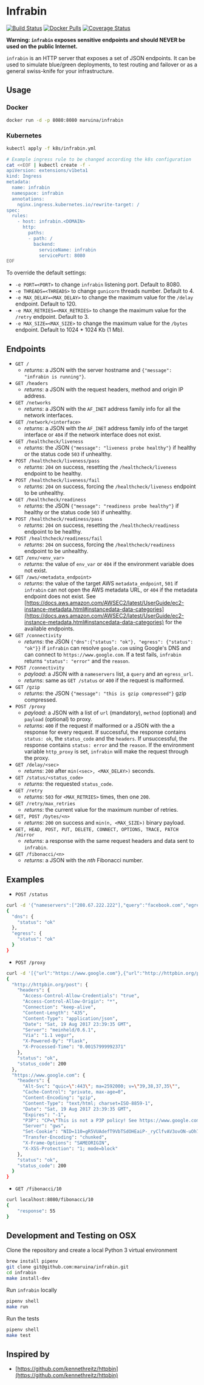# Infrabin

[![Build Status](https://travis-ci.org/maruina/infrabin.svg?branch=master)](https://travis-ci.org/maruina/infrabin)
[![Docker Pulls](https://img.shields.io/docker/pulls/maruina/infrabin.svg)](https://hub.docker.com/r/maruina/infrabin/)
[![Coverage Status](https://coveralls.io/repos/github/maruina/infrabin/badge.svg?branch=master)](https://coveralls.io/github/maruina/infrabin?branch=master)

**Warning: `infrabin` exposes sensitive endpoints and should NEVER be used on the public Internet.**

`infrabin` is an HTTP server that exposes a set of JSON endpoints. It can be used to simulate blue/green deployments, to test routing and failover or as a general swiss-knife for your infrastructure.

## Usage

### Docker

```bash
docker run -d -p 8080:8080 maruina/infrabin
```

### Kubernetes

```bash
kubectl apply -f k8s/infrabin.yml

# Example ingress rule to be changed according the k8s configuration
cat <<EOF | kubectl create -f -
apiVersion: extensions/v1beta1
kind: Ingress
metadata:
  name: infrabin
  namespace: infrabin
  annotations:
    nginx.ingress.kubernetes.io/rewrite-target: /
spec:
  rules:
    - host: infrabin.<DOMAIN>
      http:
        paths:
        - path: /
          backend:
            serviceName: infrabin
            servicePort: 8080
EOF
```

To override the default settings:

* `-e PORT=<PORT>` to change `infrabin` listening port. Default to 8080.
* `-e THREADS=<THREADS>` to change `gunicorn` threads number. Default to 4.
* `-e MAX_DELAY=<MAX_DELAY>` to change the maximum value for the `/delay` endpoint. Default to 120.
* `-e MAX_RETRIES=<MAX_RETRIES>` to change the maximum value for the `/retry` endpoint. Default to 3.
* `-e MAX_SIZE=<MAX_SIZE>` to change the maximum value for the `/bytes` endpoint. Default to 1024 * 1024 Kb (1 Mb).

## Endpoints

* `GET /`
  * _returns_: a JSON with the server hostname and `{"message": "infrabin is running"}`.
* `GET /headers`
  * _returns_: a JSON with the request headers, method and origin IP address.
* `GET /networks`
  * _returns_: a JSON with the `AF_INET` address family info for all the network interfaces.
* `GET /network/<interface>`
  * _returns_: a JSON with the `AF_INET` address family info of the target interface or `404` if the network interface does not exist.
* `GET /healthcheck/liveness`
  * _returns_: the JSON `{"message": "liveness probe healthy"}` if healthy or the status code `503` if unhealthy.
* `POST /healthcheck/liveness/pass`
  * _returns_: `204` on success, resetting the `/healthcheck/liveness` endpoint to be healthy.
* `POST /healthcheck/liveness/fail`
  * _returns_: `204` on success, forcing the `/healthcheck/liveness` endpoint to be unhealthy.
* `GET /healthcheck/readiness`
  * _returns_: the JSON `{"message": "readiness probe healthy"}` if healthy or the status code `503` if unhealthy.
* `POST /healthcheck/readiness/pass`
  * _returns_: `204` on success, resetting the `/healthcheck/readiness` endpoint to be healthy.
* `POST /healthcheck/readiness/fail`
  * _returns_: `204` on success, forcing the `/healthcheck/readiness` endpoint to be unhealthy.
* `GET /env/<env_var>`
  * _returns_: the value of `env_var` or `404` if the environment variable does not exist.
* `GET /aws/<metadata_endpoint>`
  * _returns_: the value of the target AWS `metadata_endpoint`, `501` if `infrabin` can not open the AWS metadata URL, or `404` if the metadata endpoint does not exist. See [https://docs.aws.amazon.com/AWSEC2/latest/UserGuide/ec2-instance-metadata.html#instancedata-data-categories](https://docs.aws.amazon.com/AWSEC2/latest/UserGuide/ec2-instance-metadata.html#instancedata-data-categories) for the available endpoints.
* `GET /connectivity`
  * _returns_: the JSON `{"dns":{"status": "ok"}, "egress": {"status": "ok"}}` if `infrabin` can resolve `google.com` using Google's DNS and can connect to `https://www.google.com`. If a test fails, `infrabin` returns `"status": "error"` and the `reason`.
* `POST /connectivity`
  * _payload_: a JSON with a `nameservers` list, a `query` and an `egress_url`.
  * _returns_: same as `GET /status` or `400` if the request is malformed.
* `GET /gzip`
  * _returns_: the JSON `{"message": "this is gzip compressed"}` gzip compressed.
* `POST /proxy`
  * _payload_: a JSON with a list of `url` (mandatory), `method` (optional) and `payload` (optional) to proxy.
  * _returns_: `400` if the request if malformed or a JSON with the a response for every request. If successful, the response contains `status: ok`, the `status_code` and the `headers`. If unsuccessful, the response contains `status: error` and the `reason`. If the environment variable `http_proxy` is set, `infrabin` will make the request through the proxy.
* `GET /delay/<sec>`
  * _returns_: `200` after `min(<sec>, <MAX_DELAY>)` seconds.
* `GET /status/<status_code>`
  * _returns_: the requested `status_code`.
* `GET /retry`
  * _returns_: `503` for `<MAX_RETRIES>` times, then one `200`.
* `GET /retry/max_retries`
  * _returns_: the current value for the maximum number of retries.
* `GET, POST /bytes/<n>`
  * _returns_: `200` on success and `min(n, <MAX_SIZE>)` binary payload.
* `GET, HEAD, POST, PUT, DELETE, CONNECT, OPTIONS, TRACE, PATCH /mirror`
  * _returns_: a response with the same request headers and data sent to `infrabin`.
* `GET /fibonacci/<n>`
  * _returns_: a JSON with the _nth_ Fibonacci number.

## Examples

* `POST /status`

```bash
curl -d '{"nameservers":["208.67.222.222"],"query":"facebook.com","egress_url":"https://www.facebook.com"}' -H "Content-Type: application/json" -X POST localhost:8080/status
{
  "dns": {
    "status": "ok"
  },
  "egress": {
    "status": "ok"
  }
}
```

* `POST /proxy`

```bash
curl -d '[{"url":"https://www.google.com"},{"url":"http://httpbin.org/post","method":"POST","payload":{"key":"42"}}]' -H "Content-Type: application/json" -X POST localhost:8080/proxy
{
  "http://httpbin.org/post": {
    "headers": {
      "Access-Control-Allow-Credentials": "true",
      "Access-Control-Allow-Origin": "*",
      "Connection": "keep-alive",
      "Content-Length": "435",
      "Content-Type": "application/json",
      "Date": "Sat, 19 Aug 2017 23:39:35 GMT",
      "Server": "meinheld/0.6.1",
      "Via": "1.1 vegur",
      "X-Powered-By": "Flask",
      "X-Processed-Time": "0.00157999992371"
    },
    "status": "ok",
    "status_code": 200
  },
  "https://www.google.com": {
    "headers": {
      "Alt-Svc": "quic=\":443\"; ma=2592000; v=\"39,38,37,35\"",
      "Cache-Control": "private, max-age=0",
      "Content-Encoding": "gzip",
      "Content-Type": "text/html; charset=ISO-8859-1",
      "Date": "Sat, 19 Aug 2017 23:39:35 GMT",
      "Expires": "-1",
      "P3P": "CP=\"This is not a P3P policy! See https://www.google.com/support/accounts/answer/151657?hl=en for more info.\"",
      "Server": "gws",
      "Set-Cookie": "NID=110=gR5VUAdefT9VbTSdOHEaiP-_ryClfvAV3ovON-uOh7d59L8YsQjkQsbDwSNMwEl0JOj-7aXIQnbceL5WGZGnmbz9GFWFHsHPqRsCPaquyHIsboWMNkzhVr4Te2E6-D94; expires=Sun, 18-Feb-2018 23:39:35 GMT; path=/; domain=.google.co.uk; HttpOnly",
      "Transfer-Encoding": "chunked",
      "X-Frame-Options": "SAMEORIGIN",
      "X-XSS-Protection": "1; mode=block"
    },
    "status": "ok",
    "status_code": 200
  }
}
```

* `GET /fibonacci/10`

```bash
curl localhost:8080/fibonacci/10
{
    "response": 55
}
```

## Development and Testing on OSX

Clone the repository and create a local Python 3 virtual environment

```bash
brew install pipenv
git clone git@github.com:maruina/infrabin.git
cd infrabin
make install-dev
```

Run `infrabin` locally

```bash
pipenv shell
make run
```

Run the tests

```bash
pipenv shell
make test
```

## Inspired by

* [https://github.com/kennethreitz/httpbin](https://github.com/kennethreitz/httpbin)
